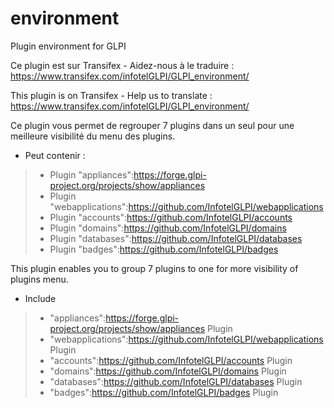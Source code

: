# environment
Plugin environment for GLPI

Ce plugin est sur Transifex - Aidez-nous à le traduire :
https://www.transifex.com/infotelGLPI/GLPI_environment/

This plugin is on Transifex - Help us to translate :
https://www.transifex.com/infotelGLPI/GLPI_environment/

Ce plugin vous permet de regrouper 7 plugins dans un seul pour une meilleure visibilité du menu des plugins.
* Peut contenir :

> * Plugin "appliances":https://forge.glpi-project.org/projects/show/appliances
> * Plugin "webapplications":https://github.com/InfotelGLPI/webapplications
> * Plugin "accounts":https://github.com/InfotelGLPI/accounts
> * Plugin "domains":https://github.com/InfotelGLPI/domains
> * Plugin "databases":https://github.com/InfotelGLPI/databases
> * Plugin "badges":https://github.com/InfotelGLPI/badges

This plugin enables you to group 7 plugins to one for more visibility of plugins menu.
* Include

> * "appliances":https://forge.glpi-project.org/projects/show/appliances Plugin
> * "webapplications":https://github.com/InfotelGLPI/webapplications Plugin
> * "accounts":https://github.com/InfotelGLPI/accounts Plugin
> * "domains":https://github.com/InfotelGLPI/domains Plugin
> * "databases":https://github.com/InfotelGLPI/databases Plugin
> * "badges":https://github.com/InfotelGLPI/badges Plugin
